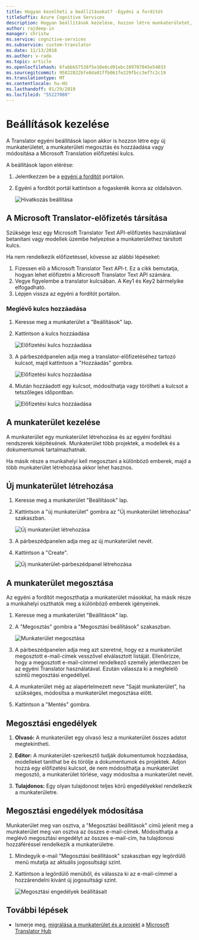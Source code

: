```yaml
---
title: Hogyan kezelheti a beállításokat? -Egyéni a fordítót
titleSuffix: Azure Cognitive Services
description: Hogyan beállítások kezelése, hozzon létre munkaterületet, munkaterület megosztása és egyéni a fordítót az előfizetési kulcs kezelése.
author: rajdeep-in
manager: christw
ms.service: cognitive-services
ms.subservice: custom-translator
ms.date: 11/13/2018
ms.author: v-rada
ms.topic: article
ms.openlocfilehash: 6fabbb57538f5e10e6cd91ebc109707045e54033
ms.sourcegitcommit: 95822822bfe8da01ffb061fe229fbcc3ef7c2c19
ms.translationtype: MT
ms.contentlocale: hu-HU
ms.lasthandoff: 01/29/2019
ms.locfileid: "55227080"
---
```

# <a name="how-to-manage-settings"></a>Beállítások kezelése

A Translator egyéni beállítások lapon akkor is hozzon létre egy új munkaterületet, a munkaterületi megosztás és hozzáadása vagy módosítása a Microsoft Translation előfizetési kulcs.

A beállítások lapon elérése:

1. Jelentkezzen be a [egyéni a fordítót](https://portal.customtranslator.azure.ai/) portálon.
2. Egyéni a fordítót portál kattintson a fogaskerék ikonra az oldalsávon.

    ![Hivatkozás beállítása](media/how-to/how-to-settings.png)

## <a name="associating-microsoft-translator-subscription"></a>A Microsoft Translator-előfizetés társítása

Szüksége lesz egy Microsoft Translator Text API-előfizetés használatával betanítani vagy modellek üzembe helyezése a munkaterülethez társított kulcs.

Ha nem rendelkezik előfizetéssel, kövesse az alábbi lépéseket:

1. Fizessen elő a Microsoft Translator Text API-t. Ez a cikk bemutatja, hogyan lehet előfizetni a Microsoft Translator Text API számára.
2. Vegye figyelembe a translator kulcsában. A Key1 és Key2 bármelyike elfogadható.
3. Lépjen vissza az egyéni a fordítót portálon.

### <a name="add-existing-key"></a>Meglévő kulcs hozzáadása

1.  Keresse meg a munkaterület a "Beállítások" lap.
2.  Kattintson a kulcs hozzáadása

    ![Előfizetési kulcs hozzáadása](media/how-to/how-to-add-subscription-key.png)

3. A párbeszédpanelen adja meg a translator-előfizetéséhez tartozó kulcsot, majd kattintson a "Hozzáadás" gombra.
 
    ![Előfizetési kulcs hozzáadása](media/how-to/how-to-add-subscription-key-dialog.png)
4.  Miután hozzáadott egy kulcsot, módosíthatja vagy törölheti a kulcsot a tetszőleges időpontban.

    ![Előfizetési kulcs hozzáadása](media/how-to/subscription-key-after-add.png)

## <a name="manage-your-workspace"></a>A munkaterület kezelése

A munkaterület egy munkaterület létrehozása és az egyéni fordítási rendszerek kiépítésének. Munkaterület több projektek, a modellek és a dokumentumok tartalmazhatnak. 

Ha másik része a munkahelyi kell megosztani a különböző emberek, majd a több munkaterület létrehozása akkor lehet hasznos. 

## <a name="create-a-new-workspace"></a>Új munkaterület létrehozása

1.  Keresse meg a munkaterület "Beállítások" lap.
2.  Kattintson a "új munkaterület" gombra az "Új munkaterület létrehozása" szakaszban.
    
    ![Új munkaterület létrehozása](media/how-to/create-new-workspace.png)

4.  A párbeszédpanelen adja meg az új munkaterület nevét.
5.  Kattintson a "Create".
    
    ![Új munkaterület-párbeszédpanel létrehozása](media/how-to/create-new-workspace-dialog.png)

## <a name="share-your-workspace"></a>A munkaterület megosztása

Az egyéni a fordítót megoszthatja a munkaterület másokkal, ha másik része a munkahelyi oszthatók meg a különböző emberek igényeinek. 

1.  Keresse meg a munkaterület "Beállítások" lap.
2.  A "Megosztás" gombra a "Megosztási beállítások" szakaszban.
    
    ![Munkaterület megosztása](media/how-to/share-workspace.png)

3.  A párbeszédpanelen adja meg azt szeretné, hogy ez a munkaterület megosztott e-mail-címek vesszővel elválasztott listáját. Ellenőrizze, hogy a megosztott e-mail-címmel rendelkező személy jelentkezzen be az egyéni Translator használatával. Ezután válassza ki a megfelelő szintű megosztási engedéllyel.

4.  A munkaterület még az alapértelmezett neve "Saját munkaterület", ha szükséges, módosítsa a munkaterület megosztása előtt.
5.  Kattintson a "Mentés" gombra.

## <a name="sharing-permissions"></a>Megosztási engedélyek

1.  **Olvasó:** A munkaterület egy olvasó lesz a munkaterület összes adatot megtekintheti. 

2.  **Editor:** A munkaterület-szerkesztő tudják dokumentumok hozzáadása, modelleket taníthat be és törölje a dokumentumok és projektek. Adjon hozzá egy előfizetési kulcsot, de nem módosíthatja a munkaterület megosztó, a munkaterület törlése, vagy módosítsa a munkaterület nevét.

3.  **Tulajdonos:** Egy olyan tulajdonost teljes körű engedélyekkel rendelkezik a munkaterületre.

## <a name="change-sharing-permission"></a>Megosztási engedélyek módosítása

Munkaterület meg van osztva, a "Megosztási beállítások" című jelenít meg a munkaterület meg van osztva az összes e-mail-címek. Módosíthatja a meglévő megosztási engedélyt az összes e-mail-cím, ha tulajdonosi hozzáféréssel rendelkezik a munkaterületre.

1.  Mindegyik e-mail "Megosztási beállítások" szakaszban egy legördülő menü mutatja az aktuális jogosultsági szint.

2.  Kattintson a legördülő menüből, és válassza ki az e-mail-címmel a hozzárendelni kívánt új jogosultsági szint.

    ![Megosztási engedélyek beállításait](media/how-to/sharing-permission-settings.png)

## <a name="next-steps"></a>További lépések

- Ismerje meg, [migrálása a munkaterület és a projekt](how-to-migrate.md) a [Microsoft Translator Hub](https://hub.microsofttranslator.com)
